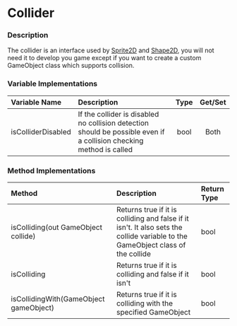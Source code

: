 # Collider

### Description

The collider is an interface used by [Sprite2D](Sprite2D.md) and [Shape2D](Shape2D.md), you will not need it to develop you game except if you want to create a custom GameObject class which supports collision.

### Variable Implementations
| Variable Name    | Description | Type | Get/Set |
| :---        |    :----   | :----: | :---:
| isColliderDisabled | If the collider is disabled no collision detection should be possible even if a collision checking method is called |bool| Both |

### Method Implementations

| Method     | Description | Return Type |
| :---        |    :----   | :----   | 
| isColliding(out GameObject collide) | Returns true if it is colliding and false if it isn't. It also sets the collide variable to the GameObject class of the collide | bool |
| isColliding  | Returns true if it is colliding and false if it isn't | bool |
| isCollidingWith(GameObject gameObject) | Returns true if it is colliding with the specified GameObject | bool |
